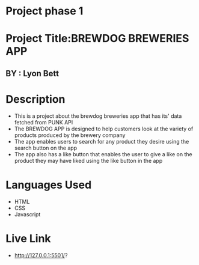 # Project phase 1

# Project Title:BREWDOG BREWERIES APP

## BY : Lyon Bett
# Description
*  This is a project about the brewdog breweries app that has its' data
   fetched from PUNK API
*  The BREWDOG APP is designed to help customers look at the variety of 
   products produced by the brewery company
*  The app enables users to search for any product they desire using the
   search button on the app
*  The app also has a like button that enables the user to give a like on 
the product they may have liked using the like button in the app         
# Languages Used
* HTML
* CSS
* Javascript
# Live Link
* http://127.0.0.1:5501/?
